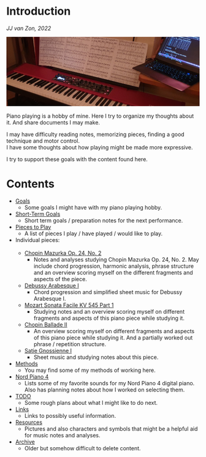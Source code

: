 Introduction
============

*JJ van Zon, 2022*

![](resources/photo-jjs-piano-laptop-sheet-music-analysis-wide.jpg)

Piano playing is a hobby of mine. Here I try to organize my thoughts about it. And share documents I may make.

I may have difficulty reading notes, memorizing pieces, finding a good technique and motor control.  
I have some thoughts about how playing might be made more expressive.  

I try to support these goals with the content found here.  

Contents
========

- [Goals](goals.md)
    - Some goals I might have with my piano playing hobby.
- [Short-Term Goals](short-term-goals.md)
    - Short term goals / preparation notes for the next performance.
- [Pieces to Play](pieces-to-play.md)
    - A list of pieces I play / have played / would like to play.
- Individual pieces:
    <br/><br/>
    - [Chopin Mazurka Op. 24, No. 2](chopin-mazurka-op-24-no-2)
        - Notes and analyses studying Chopin Mazurka Op. 24, No. 2. May include chord progression, harmonic analysis, phrase structure and an overview scoring myself on the different fragments and aspects of the piece.
    - [Debussy Arabesque Ⅰ](debussy-arabesque-1)
        - Chord progression and simplified sheet music for Debussy Arabesque Ⅰ.
    - [Mozart Sonata Facile KV 545 Part 1](mozart-sonata-facile-part-1)
        - Studying notes and an overview scoring myself on different fragments and aspects of this piano piece while studying it.
    - [Chopin Ballade Ⅱ](chopin-ballade-2)
        - An overview scoring myself on different fragments and aspects of this piano piece while studying it. And a partially worked out phrase / repetition structure.
    - [Satie Gnossienne Ⅰ](satie-gnossienne-1)
        - Sheet music and studying notes about this piece.
- [Methods](methods)
    - You may find some of my methods of working here.
- [Nord Piano 4](nord-piano-4)
    - Lists some of my favorite sounds for my Nord Piano 4 digital piano. Also has planning notes about how I worked on selecting them.
- [TODO](todo.md)
    - Some rough plans about what I might like to do next.
- [Links](links.md)
    - Links to possibly useful information.
- [Resources](resources)
    - Pictures and also characters and symbols that might be a helpful aid for music notes and analyses.
- [Archive](archive)
    - Older but somehow difficult to delete content.